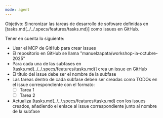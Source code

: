 ```yaml
---
mode: agent
---
```


Objetivo: Sincronizar las tareas de desarrollo de software definidas en [tasks.md(../../.specs/features/tasks.md)] como issues en GitHub.

Tener en cuenta lo siguiente:
- Usar el MCP de GitHub para crear issues
- El repositorio en GitHub se llama "manuelzapata/workshop-ia-octubre-2025"
- Para cada una de las subfases en [tasks.md(../../.specs/features/tasks.md)] crea un issue en GitHub
- El título del issue debe ser el nombre de la subfase
- Las tareas dentro de cada subfase deben ser creadas como TODOs en el issue correspondiente con el formato:
  - [ ] Tarea 1
  - [ ] Tarea 2
- Actualiza [tasks.md(../../.specs/features/tasks.md) con los issues creados, añadiendo el enlace al issue correspondiente junto al nombre de la subfase